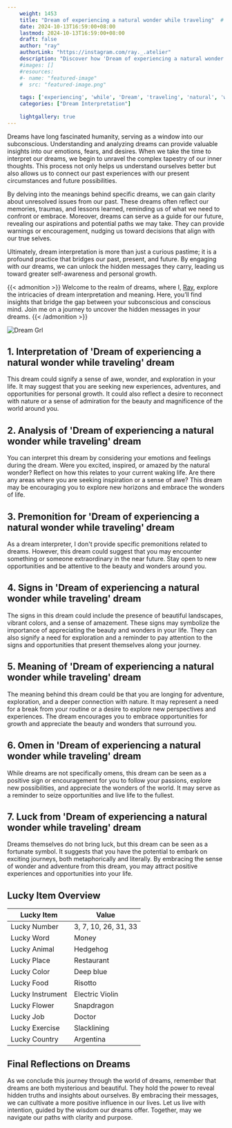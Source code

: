 ```yaml
---
    weight: 1453
    title: "Dream of experiencing a natural wonder while traveling"  # Assuming 'title' column exists
    date: 2024-10-13T16:59:00+08:00
    lastmod: 2024-10-13T16:59:00+08:00
    draft: false
    author: "ray"
    authorLink: "https://instagram.com/ray._.atelier"
    description: "Discover how 'Dream of experiencing a natural wonder while traveling' can interpret your future and uncover its significant meanings in your life."
    #images: []
    #resources:
    #- name: "featured-image"
    #  src: "featured-image.png"
    
    tags: ['experiencing', 'while', 'Dream', 'traveling', 'natural', 'wonder']
    categories: ["Dream Interpretation"]
    
    lightgallery: true
---
```

    
Dreams have long fascinated humanity, serving as a window into our subconscious. Understanding and analyzing dreams can provide valuable insights into our emotions, fears, and desires. When we take the time to interpret our dreams, we begin to unravel the complex tapestry of our inner thoughts. This process not only helps us understand ourselves better but also allows us to connect our past experiences with our present circumstances and future possibilities.

By delving into the meanings behind specific dreams, we can gain clarity about unresolved issues from our past. These dreams often reflect our memories, traumas, and lessons learned, reminding us of what we need to confront or embrace. Moreover, dreams can serve as a guide for our future, revealing our aspirations and potential paths we may take. They can provide warnings or encouragement, nudging us toward decisions that align with our true selves.

Ultimately, dream interpretation is more than just a curious pastime; it is a profound practice that bridges our past, present, and future. By engaging with our dreams, we can unlock the hidden messages they carry, leading us toward greater self-awareness and personal growth.

{{< admonition >}}
Welcome to the realm of dreams, where I, [Ray](https://instagram.com/ray._.atelier), explore the intricacies of dream interpretation and meaning. Here, you’ll find insights that bridge the gap between your subconscious and conscious mind. Join me on a journey to uncover the hidden messages in your dreams.
{{< /admonition >}}

![Dream Grl](https://cdn.pixabay.com/photo/2017/11/02/03/35/gothic-2910057_1280.jpg "Dream Grl")

## 1. Interpretation of 'Dream of experiencing a natural wonder while traveling' dream
 This dream could signify a sense of awe, wonder, and exploration in your life. It may suggest that you are seeking new experiences, adventures, and opportunities for personal growth. It could also reflect a desire to reconnect with nature or a sense of admiration for the beauty and magnificence of the world around you.

## 2. Analysis of 'Dream of experiencing a natural wonder while traveling' dream
 You can interpret this dream by considering your emotions and feelings during the dream. Were you excited, inspired, or amazed by the natural wonder? Reflect on how this relates to your current waking life. Are there any areas where you are seeking inspiration or a sense of awe? This dream may be encouraging you to explore new horizons and embrace the wonders of life.

## 3. Premonition for 'Dream of experiencing a natural wonder while traveling' dream
 As a dream interpreter, I don't provide specific premonitions related to dreams. However, this dream could suggest that you may encounter something or someone extraordinary in the near future. Stay open to new opportunities and be attentive to the beauty and wonders around you.

## 4. Signs in 'Dream of experiencing a natural wonder while traveling' dream
 The signs in this dream could include the presence of beautiful landscapes, vibrant colors, and a sense of amazement. These signs may symbolize the importance of appreciating the beauty and wonders in your life. They can also signify a need for exploration and a reminder to pay attention to the signs and opportunities that present themselves along your journey.

## 5. Meaning of 'Dream of experiencing a natural wonder while traveling' dream
 The meaning behind this dream could be that you are longing for adventure, exploration, and a deeper connection with nature. It may represent a need for a break from your routine or a desire to explore new perspectives and experiences. The dream encourages you to embrace opportunities for growth and appreciate the beauty and wonders that surround you.

## 6. Omen in 'Dream of experiencing a natural wonder while traveling' dream
 While dreams are not specifically omens, this dream can be seen as a positive sign or encouragement for you to follow your passions, explore new possibilities, and appreciate the wonders of the world. It may serve as a reminder to seize opportunities and live life to the fullest.

## 7. Luck from 'Dream of experiencing a natural wonder while traveling' dream
 Dreams themselves do not bring luck, but this dream can be seen as a fortunate symbol. It suggests that you have the potential to embark on exciting journeys, both metaphorically and literally. By embracing the sense of wonder and adventure from this dream, you may attract positive experiences and opportunities into your life.

## Lucky Item Overview
| Lucky Item          | Value              |
|---------------|--------------------|
| Lucky Number        | 3, 7, 10, 26, 31, 33  |
| Lucky Word          | Money |
| Lucky Animal        | Hedgehog |
| Lucky Place         | Restaurant     |
| Lucky Color         | Deep blue     |
| Lucky Food          | Risotto      |
| Lucky Instrument    | Electric Violin |
| Lucky Flower        | Snapdragon    |
| Lucky Job           | Doctor       |
| Lucky Exercise      | Slacklining  |
| Lucky Country       | Argentina    |


##  Final Reflections on Dreams

As we conclude this journey through the world of dreams, remember that dreams are both mysterious and beautiful. They hold the power to reveal hidden truths and insights about ourselves. By embracing their messages, we can cultivate a more positive influence in our lives. Let us live with intention, guided by the wisdom our dreams offer. Together, may we navigate our paths with clarity and purpose.
